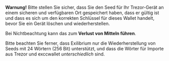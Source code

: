 **Warnung!** Bitte stellen Sie sicher, dass Sie den Seed für Ihr Trezor-Gerät an einem
sicheren und verfügbaren Ort gespeichert haben, dass er gültig ist und dass es sich
um den korrekten Schlüssel für dieses Wallet handelt, bevor Sie ein Gerät löschen und
wiederherstellen.

Bei Nichtbeachtung kann das zum **Verlust von Mitteln führen**.

Bitte beachten Sie ferner, dass Exilibrium nur die Wiederherstellung von Seeds
mit 24 Wörtern (256 Bit) unterstützt, und dass die Wörter für Importe aus Trezor
und exccwallet *unterschiedlich* sind.

